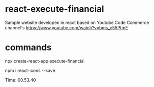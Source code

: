 # react-execute-financial
Sample website developed in react based on Youtube Code Commerce channel's https://www.youtube.com/watch?v=bms_e55PtmE

# commands
npx create-react-app execute-financial

npm i react-icons --save


Time: 00.53.40 